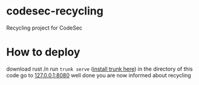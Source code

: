 # codesec-recycling
Recycling project for CodeSec

# How to deploy
download rust /n
run `trunk serve` ([install trunk here](https://trunkrs.dev/#install)) in the directory of this code
go to [127.0.0.1:8080](http://127.0.0.1:8080)
well done you are now informed about recycling
